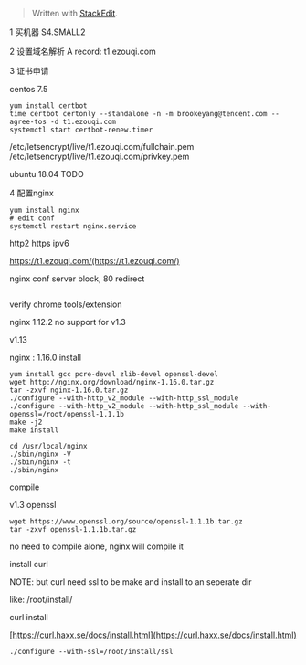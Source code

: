 


> Written with [StackEdit](https://stackedit.io/).


1 买机器
S4.SMALL2

2 设置域名解析
A record: t1.ezouqi.com

3 证书申请

centos 7.5
```
yum install certbot
time certbot certonly --standalone -n -m brookeyang@tencent.com --agree-tos -d t1.ezouqi.com
systemctl start certbot-renew.timer
```
/etc/letsencrypt/live/t1.ezouqi.com/fullchain.pem
/etc/letsencrypt/live/t1.ezouqi.com/privkey.pem


ubuntu 18.04
TODO

4 配置nginx
```
yum install nginx
# edit conf
systemctl restart nginx.service
```
http2
https
ipv6

https://t1.ezouqi.com/(https://t1.ezouqi.com/)

nginx conf server block, 80 redirect
```
```

verify chrome tools/extension

nginx 1.12.2 no support for v1.3

v1.13


nginx : 1.16.0 install
```
yum install gcc pcre-devel zlib-devel openssl-devel
wget http://nginx.org/download/nginx-1.16.0.tar.gz
tar -zxvf nginx-1.16.0.tar.gz
./configure --with-http_v2_module --with-http_ssl_module
./configure --with-http_v2_module --with-http_ssl_module --with-openssl=/root/openssl-1.1.1b
make -j2
make install

cd /usr/local/nginx
./sbin/nginx -V
./sbin/nginx -t
./sbin/nginx
```
compile


v1.3 openssl

```
wget https://www.openssl.org/source/openssl-1.1.1b.tar.gz
tar -zxvf openssl-1.1.1b.tar.gz
```
no need to compile alone, nginx will compile it


install curl 

NOTE: but curl need ssl to be make and install to an seperate dir

like: /root/install/

curl install

[https://curl.haxx.se/docs/install.html](https://curl.haxx.se/docs/install.html)

```
./configure --with-ssl=/root/install/ssl

```
<!--stackedit_data:
eyJoaXN0b3J5IjpbLTE0MzY4NjQyOTAsMTE3MjgwNTE3NSwtOD
k5ODI1MDAzLDQxOTIzNTMxNywtMTc0OTEzMDA2LDU3NDExMTY1
MywtMTc4Mjg4ODI4MSw5ODY0MDQ2NiwxNDY3MDUwNDI5LDE0MD
I3NDEyNDIsLTIxNTg3NjY3MywtMTk1NzIyNTMzMSwtMTY2MzMw
MDY0NiwyMjMwODI0NjEsMTU1NjUxOTkxMiwtODQ3MDAwOTE2LD
IxMDIyMTEyMjEsLTI2NzY5NTU2OF19
-->